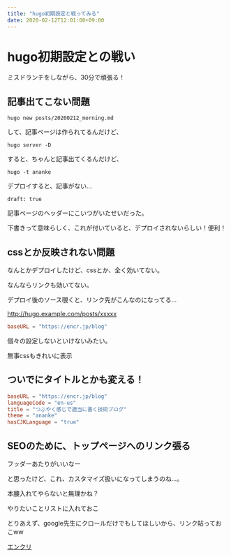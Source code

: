 ```yaml
---
title: "hugo初期設定と戦ってみる"
date: 2020-02-12T12:01:00+09:00
---
```

# hugo初期設定との戦い
ミスドランチをしながら、30分で頑張る！

## 記事出てこない問題

```
hugo new posts/20200212_morning.md
```

して、記事ページは作られてるんだけど、

```
hugo server -D
```

すると、ちゃんと記事出てくるんだけど、

```
hugo -t ananke
```

デプロイすると、記事がない…

```
draft: true
```

記事ページのヘッダーにこいつがいたせいだった。

下書きって意味らしく、これが付いていると、デプロイされないらしい！便利！

## cssとか反映されない問題

なんとかデプロイしたけど、cssとか、全く効いてない。

なんならリンクも効いてない。

デプロイ後のソース覗くと、リンク先がこんなのになってる…

http://hugo.example.com/posts/xxxxx

```toml:config.toml
baseURL = "https://encr.jp/blog"
```

個々の設定しないといけないみたい。

無事cssもきれいに表示

## ついでにタイトルとかも変える！

```toml:config.toml
baseURL = "https://encr.jp/blog"
languageCode = "en-us"
title = "つぶやく感じで適当に書く技術ブログ"
theme = "ananke"
hasCJKLanguage = "true"
```

## SEOのために、トップページへのリンク張る

フッダーあたりがいいなー

と思ったけど、これ、カスタマイズ扱いになってしまうのね…。

本腰入れてやらないと無理かね？

やりたいことリストに入れておこ

とりあえず、google先生にクロールだけでもしてほしいから、リンク貼っておこww

[エンクリ](https://encr.jp)